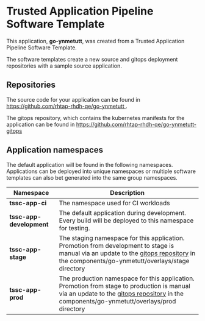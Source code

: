 # Trusted Application Pipeline Software Template

This application, **go-ynmetutt**, was created from a Trusted Application Pipeline Software Template.

The software templates create a new source and gitops deployment repositories with a sample source application. 

## Repositories

The source code for your application can be found in [https://github.com/rhtap-rhdh-qe/go-ynmetutt ](https://github.com/rhtap-rhdh-qe/go-ynmetutt ).
 
The gitops repository, which contains the kubernetes manifests for the application can be found in 
[https://github.com/rhtap-rhdh-qe/go-ynmetutt-gitops ](https://github.com/rhtap-rhdh-qe/go-ynmetutt-gitops ) 

## Application namespaces 

The default application will be found in the following namespaces. Applications can be deployed into unique namespaces or multiple software templates can also bet generated into the same group namespaces.  

|  Namespace   |  Description   |  
| -------- | -------- |
| **tssc-app-ci** | The namespace used for CI workloads |
| **tssc-app-development** | The default application during development. Every build will be deployed to this namespace for testing. |
| **tssc-app-stage** | The staging namespace for this application. Promotion from development to stage is manual via an update to the [gitops repository](https://github.com/rhtap-rhdh-qe/go-ynmetutt-gitops ) in the components/go-ynmetutt/overlays/stage directory |
| **tssc-app-prod** | The production namespace for this application. Promotion from stage to production is manual via an update to the [gitops repository](https://github.com/rhtap-rhdh-qe/go-ynmetutt-gitops ) in the components/go-ynmetutt/overlays/prod directory |